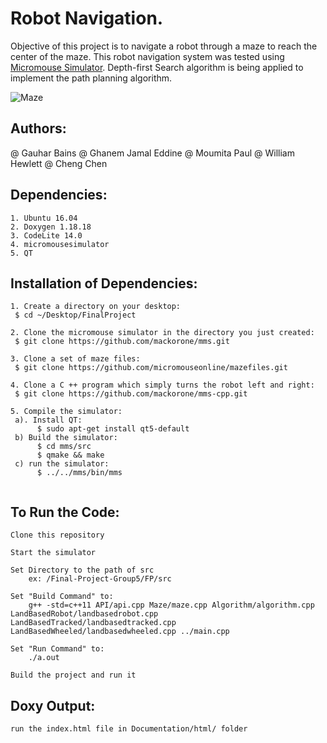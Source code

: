 # Robot Navigation.
Objective of this project is to  navigate a robot through a maze to reach the center of the maze.
This robot navigation system was tested using [Micromouse Simulator](https://github.com/mackorone/mms). 
Depth-first Search algorithm is being applied to implement the path planning algorithm.

![Maze](/maze.png)


## Authors: 
@ Gauhar Bains
@ Ghanem Jamal Eddine
@ Moumita Paul
@ William Hewlett
@ Cheng Chen



## Dependencies:
```
1. Ubuntu 16.04
2. Doxygen 1.18.18
3. CodeLite 14.0
4. micromousesimulator
5. QT

```

## Installation of Dependencies:
```
1. Create a directory on your desktop:
 $ cd ~/Desktop/FinalProject

2. Clone the micromouse simulator in the directory you just created:
 $ git clone https://github.com/mackorone/mms.git

3. Clone a set of maze files:
 $ git clone https://github.com/micromouseonline/mazefiles.git

4. Clone a C ++ program which simply turns the robot left and right:
 $ git clone https://github.com/mackorone/mms-cpp.git

5. Compile the simulator:
 a). Install QT:
      $ sudo apt-get install qt5-default
 b) Build the simulator:
      $ cd mms/src
      $ qmake && make
 c) run the simulator:
      $ ../../mms/bin/mms


```
## To Run the Code:
```
Clone this repository

Start the simulator

Set Directory to the path of src
	ex: /Final-Project-Group5/FP/src

Set "Build Command" to:
	g++ -std=c++11 API/api.cpp Maze/maze.cpp Algorithm/algorithm.cpp LandBasedRobot/landbasedrobot.cpp LandBasedTracked/landbasedtracked.cpp LandBasedWheeled/landbasedwheeled.cpp ../main.cpp

Set "Run Command" to:
	./a.out

Build the project and run it

```

## Doxy Output:
```
run the index.html file in Documentation/html/ folder

```



